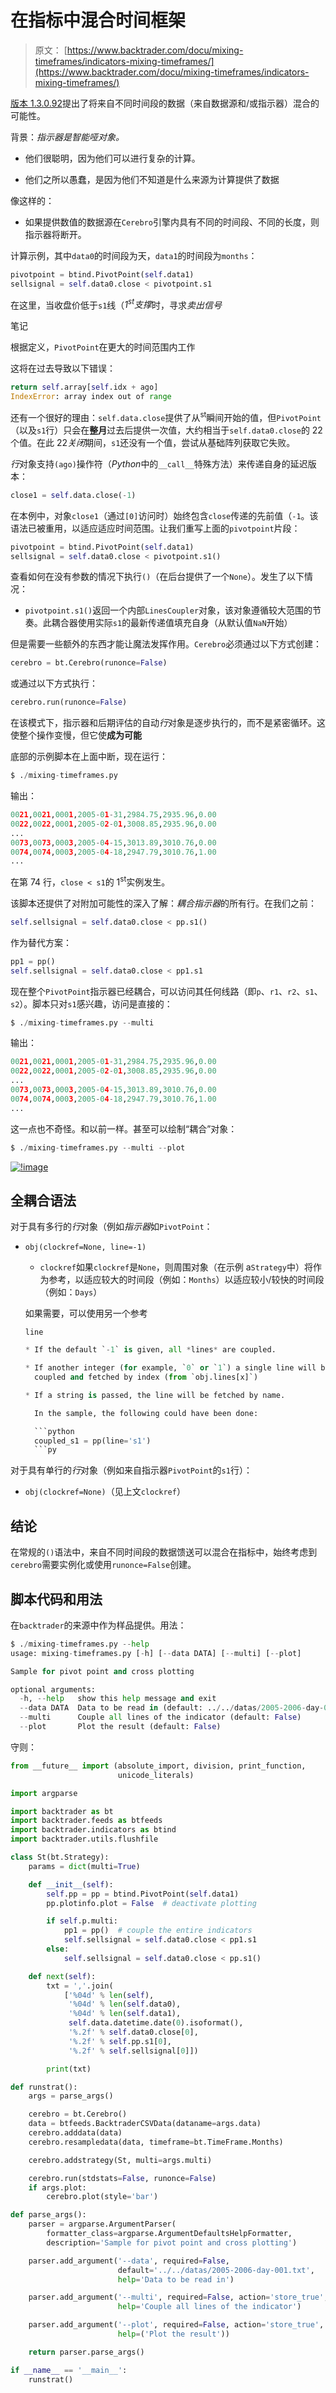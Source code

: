 # 在指标中混合时间框架

> 原文： [https://www.backtrader.com/docu/mixing-timeframes/indicators-mixing-timeframes/](https://www.backtrader.com/docu/mixing-timeframes/indicators-mixing-timeframes/)

[版本 1.3.0.92](https://github.com/mementum/backtrader/releases/tag/1.3.0.92)提出了将来自不同时间段的数据（来自数据源和/或指示器）混合的可能性。

背景：*指示器是智能哑对象。*

*   他们很聪明，因为他们可以进行复杂的计算。

*   他们之所以愚蠢，是因为他们不知道是什么来源为计算提供了数据

像这样的：

*   如果提供数值的数据源在`Cerebro`引擎内具有不同的时间段、不同的长度，则指示器将断开。

计算示例，其中`data0`的时间段为天，`data1`的时间段为`months`：

```py
pivotpoint = btind.PivotPoint(self.data1)
sellsignal = self.data0.close < pivotpoint.s1 
```

在这里，当收盘价低于`s1`线（*1<sup>st</sup>支撑*时，寻求*卖出信号*

笔记

根据定义，`PivotPoint`在更大的时间范围内工作

这将在过去导致以下错误：

```py
return self.array[self.idx + ago]
IndexError: array index out of range 
```

还有一个很好的理由：`self.data.close`提供了从<sup>st</sup>瞬间开始的值，但`PivotPoint`（以及`s1`行）只会在**整月**过去后提供一次值，大约相当于`self.data0.close`的 22 个值。在此 22*关闭*期间，`s1`还没有一个值，尝试从基础阵列获取它失败。

*行*对象支持`(ago)`操作符（*Python*中的`__call__`特殊方法）来传递自身的延迟版本：

```py
close1 = self.data.close(-1) 
```

在本例中，对象`close1`（通过`[0]`访问时）始终包含`close`传递的先前值（`-1`。该语法已被重用，以适应适应时间范围。让我们重写上面的`pivotpoint`片段：

```py
pivotpoint = btind.PivotPoint(self.data1)
sellsignal = self.data0.close < pivotpoint.s1() 
```

查看如何在没有参数的情况下执行`()`（在后台提供了一个`None`）。发生了以下情况：

*   `pivotpoint.s1()`返回一个内部`LinesCoupler`对象，该对象遵循较大范围的节奏。此耦合器使用实际`s1`的最新传递值填充自身（从默认值`NaN`开始）

但是需要一些额外的东西才能让魔法发挥作用。`Cerebro`必须通过以下方式创建：

```py
cerebro = bt.Cerebro(runonce=False) 
```

或通过以下方式执行：

```py
cerebro.run(runonce=False) 
```

在该模式下，指示器和后期评估的自动*行*对象是逐步执行的，而不是紧密循环。这使整个操作变慢，但它使**成为可能**

底部的示例脚本在上面中断，现在运行：

```py
$ ./mixing-timeframes.py 
```

输出：

```py
0021,0021,0001,2005-01-31,2984.75,2935.96,0.00
0022,0022,0001,2005-02-01,3008.85,2935.96,0.00
...
0073,0073,0003,2005-04-15,3013.89,3010.76,0.00
0074,0074,0003,2005-04-18,2947.79,3010.76,1.00
... 
```

在第 74 行，`close < s1`的 1<sup>st</sup>实例发生。

该脚本还提供了对附加可能性的深入了解：*耦合指示器*的所有行。在我们之前：

```py
self.sellsignal = self.data0.close < pp.s1() 
```

作为替代方案：

```py
pp1 = pp()
self.sellsignal = self.data0.close < pp1.s1 
```

现在整个`PivotPoint`指示器已经耦合，可以访问其任何线路（即`p`、`r1`、`r2`、`s1`、`s2`）。脚本只对`s1`感兴趣，访问是直接的：

```py
$ ./mixing-timeframes.py --multi 
```

输出：

```py
0021,0021,0001,2005-01-31,2984.75,2935.96,0.00
0022,0022,0001,2005-02-01,3008.85,2935.96,0.00
...
0073,0073,0003,2005-04-15,3013.89,3010.76,0.00
0074,0074,0003,2005-04-18,2947.79,3010.76,1.00
... 
```

这一点也不奇怪。和以前一样。甚至可以绘制“耦合”对象：

```py
$ ./mixing-timeframes.py --multi --plot 
```

[![!image](img/89385648179dd20fa0a0e1e79014526a.png)](../indicators-mixing-timeframes.png)

## 全耦合语法

对于具有多行的*行*对象（例如*指示器*如`PivotPoint`：

*   `obj(clockref=None, line=-1)`

    *   `clockref`如果`clockref`是`None`，则周围对象（在示例 a`Strategy`中）将作为参考，以适应较大的时间段（例如：`Months`）以适应较小/较快的时间段（例如：`Days`）

    如果需要，可以使用另一个参考

    `line`

    ```py
    * If the default `-1` is given, all *lines* are coupled.

    * If another integer (for example, `0` or `1`) a single line will be
      coupled and fetched by index (from `obj.lines[x]`)

    * If a string is passed, the line will be fetched by name.

      In the sample, the following could have been done:

      ```python
      coupled_s1 = pp(line='s1')
      ```py 
    ```

对于具有单行的*行*对象（例如来自指示器`PivotPoint`的`s1`行）：

*   `obj(clockref=None)`（见上文`clockref`）

## 结论

在常规的`()`语法中，来自不同时间段的数据馈送可以混合在指标中，始终考虑到`cerebro`需要实例化或使用`runonce=False`创建。

## 脚本代码和用法

在`backtrader`的来源中作为样品提供。用法：

```py
$ ./mixing-timeframes.py --help
usage: mixing-timeframes.py [-h] [--data DATA] [--multi] [--plot]

Sample for pivot point and cross plotting

optional arguments:
  -h, --help   show this help message and exit
  --data DATA  Data to be read in (default: ../../datas/2005-2006-day-001.txt)
  --multi      Couple all lines of the indicator (default: False)
  --plot       Plot the result (default: False) 
```

守则：

```py
from __future__ import (absolute_import, division, print_function,
                        unicode_literals)

import argparse

import backtrader as bt
import backtrader.feeds as btfeeds
import backtrader.indicators as btind
import backtrader.utils.flushfile

class St(bt.Strategy):
    params = dict(multi=True)

    def __init__(self):
        self.pp = pp = btind.PivotPoint(self.data1)
        pp.plotinfo.plot = False  # deactivate plotting

        if self.p.multi:
            pp1 = pp()  # couple the entire indicators
            self.sellsignal = self.data0.close < pp1.s1
        else:
            self.sellsignal = self.data0.close < pp.s1()

    def next(self):
        txt = ','.join(
            ['%04d' % len(self),
             '%04d' % len(self.data0),
             '%04d' % len(self.data1),
             self.data.datetime.date(0).isoformat(),
             '%.2f' % self.data0.close[0],
             '%.2f' % self.pp.s1[0],
             '%.2f' % self.sellsignal[0]])

        print(txt)

def runstrat():
    args = parse_args()

    cerebro = bt.Cerebro()
    data = btfeeds.BacktraderCSVData(dataname=args.data)
    cerebro.adddata(data)
    cerebro.resampledata(data, timeframe=bt.TimeFrame.Months)

    cerebro.addstrategy(St, multi=args.multi)

    cerebro.run(stdstats=False, runonce=False)
    if args.plot:
        cerebro.plot(style='bar')

def parse_args():
    parser = argparse.ArgumentParser(
        formatter_class=argparse.ArgumentDefaultsHelpFormatter,
        description='Sample for pivot point and cross plotting')

    parser.add_argument('--data', required=False,
                        default='../../datas/2005-2006-day-001.txt',
                        help='Data to be read in')

    parser.add_argument('--multi', required=False, action='store_true',
                        help='Couple all lines of the indicator')

    parser.add_argument('--plot', required=False, action='store_true',
                        help=('Plot the result'))

    return parser.parse_args()

if __name__ == '__main__':
    runstrat() 
```